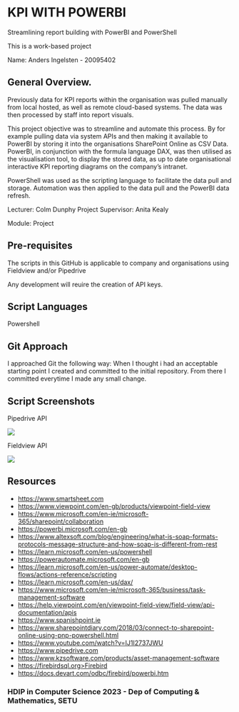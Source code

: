 # KPI WITH POWERBI

Streamlining report building with PowerBI and PowerShell

This is a work-based project

Name: Anders Ingelsten - 20095402

## General Overview.

Previously data for KPI reports within the organisation was pulled manually from local hosted, as well as remote cloud-based systems. The data was then processed by staff into report visuals.

This project objective was to streamline and automate this process. By for example pulling data via system APIs and then making it available to PowerBI by storing it into the organisations SharePoint Online as CSV Data. PowerBI, in conjunction with the formula language DAX, was then utilised as the visualisation tool, to display the stored data, as up to date organisational interactive KPI reporting diagrams on the company’s intranet. 

PowerShell was used as the scripting language to facilitate the data pull and storage. Automation was then applied to the data pull and the PowerBI data refresh.


Lecturer: Colm Dunphy
Project Supervisor: Anita Kealy

Module: Project

## Pre-requisites

The scripts in this GitHub is applicable to company and organisations using Fieldview and/or Pipedrive

Any development will reuire the creation of API keys.

## Script Languages

Powershell

## Git Approach

I approached Git the following way: When I thought i had an acceptable starting point I created and committed to the initial
repository. From there I committed everytime I made any small change. 

## Script Screenshots

Pipedrive API

![][view2]

Fieldview API

![][view1]

## Resources

* https://www.smartsheet.com
* https://www.viewpoint.com/en-gb/products/viewpoint-field-view
* https://www.microsoft.com/en-ie/microsoft-365/sharepoint/collaboration
* https://powerbi.microsoft.com/en-gb
* https://www.altexsoft.com/blog/engineering/what-is-soap-formats-protocols-message-structure-and-how-soap-is-different-from-rest
* https://learn.microsoft.com/en-us/powershell
* https://powerautomate.microsoft.com/en-gb
* https://learn.microsoft.com/en-us/power-automate/desktop-flows/actions-reference/scripting
* https://learn.microsoft.com/en-us/dax/
* https://www.microsoft.com/en-ie/microsoft-365/business/task-management-software
* https://help.viewpoint.com/en/viewpoint-field-view/field-view/api-documentation/apis
* https://www.spanishpoint.ie
* https://www.sharepointdiary.com/2018/03/connect-to-sharepoint-online-using-pnp-powershell.html
* https://www.youtube.com/watch?v=IJ1I2737JWU
* https://www.pipedrive.com
* https://www.kzsoftware.com/products/asset-management-software
* https://firebirdsql.org>Firebird
* https://docs.devart.com/odbc/firebird/powerbi.htm


### HDIP in Computer Science 2023 - Dep of Computing & Mathematics, SETU

[view1]: https://github.com/ingelsten/HDIP-POWERBI-Project/blob/master/Background%20Data/Fieldview.PNG
[view2]: https://github.com/ingelsten/HDIP-POWERBI-Project/blob/master/Background%20Data/PipeDrive.PNG
